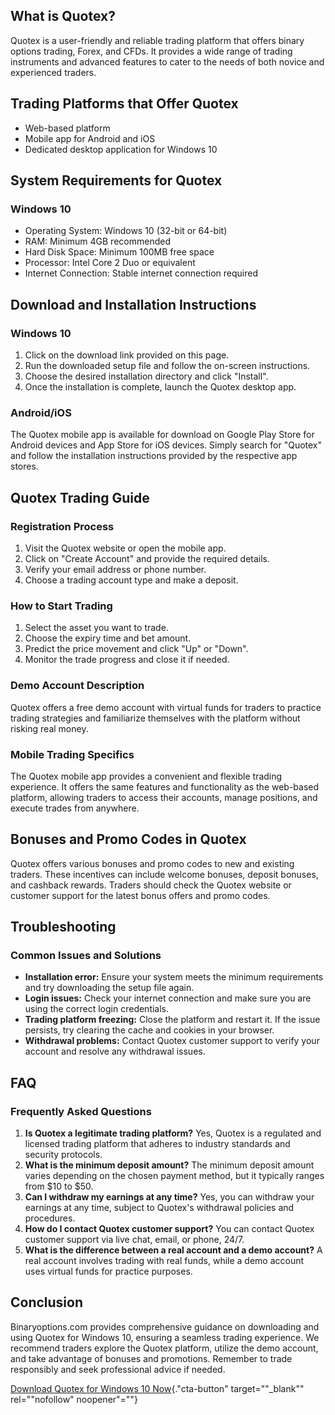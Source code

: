 ## What is Quotex?

Quotex is a user-friendly and reliable trading platform that offers
binary options trading, Forex, and CFDs. It provides a wide range of
trading instruments and advanced features to cater to the needs of both
novice and experienced traders.

## Trading Platforms that Offer Quotex

-   Web-based platform
-   Mobile app for Android and iOS
-   Dedicated desktop application for Windows 10

## System Requirements for Quotex

### Windows 10

-   Operating System: Windows 10 (32-bit or 64-bit)
-   RAM: Minimum 4GB recommended
-   Hard Disk Space: Minimum 100MB free space
-   Processor: Intel Core 2 Duo or equivalent
-   Internet Connection: Stable internet connection required

## Download and Installation Instructions

### Windows 10

1.  Click on the download link provided on this page.
2.  Run the downloaded setup file and follow the on-screen instructions.
3.  Choose the desired installation directory and click "Install".
4.  Once the installation is complete, launch the Quotex desktop app.

### Android/iOS

The Quotex mobile app is available for download on Google Play Store for
Android devices and App Store for iOS devices. Simply search for
"Quotex" and follow the installation instructions provided by the
respective app stores.

## Quotex Trading Guide

### Registration Process

1.  Visit the Quotex website or open the mobile app.
2.  Click on "Create Account" and provide the required details.
3.  Verify your email address or phone number.
4.  Choose a trading account type and make a deposit.

### How to Start Trading

1.  Select the asset you want to trade.
2.  Choose the expiry time and bet amount.
3.  Predict the price movement and click "Up" or "Down".
4.  Monitor the trade progress and close it if needed.

### Demo Account Description

Quotex offers a free demo account with virtual funds for traders to
practice trading strategies and familiarize themselves with the platform
without risking real money.

### Mobile Trading Specifics

The Quotex mobile app provides a convenient and flexible trading
experience. It offers the same features and functionality as the
web-based platform, allowing traders to access their accounts, manage
positions, and execute trades from anywhere.

## Bonuses and Promo Codes in Quotex

Quotex offers various bonuses and promo codes to new and existing
traders. These incentives can include welcome bonuses, deposit bonuses,
and cashback rewards. Traders should check the Quotex website or
customer support for the latest bonus offers and promo codes.

## Troubleshooting

### Common Issues and Solutions

-   **Installation error:** Ensure your system meets the minimum
    requirements and try downloading the setup file again.
-   **Login issues:** Check your internet connection and make sure you
    are using the correct login credentials.
-   **Trading platform freezing:** Close the platform and restart it. If
    the issue persists, try clearing the cache and cookies in your
    browser.
-   **Withdrawal problems:** Contact Quotex customer support to verify
    your account and resolve any withdrawal issues.

## FAQ

### Frequently Asked Questions

1.  **Is Quotex a legitimate trading platform?** Yes, Quotex is a
    regulated and licensed trading platform that adheres to industry
    standards and security protocols.
2.  **What is the minimum deposit amount?** The minimum deposit amount
    varies depending on the chosen payment method, but it typically
    ranges from \$10 to \$50.
3.  **Can I withdraw my earnings at any time?** Yes, you can withdraw
    your earnings at any time, subject to Quotex\'s withdrawal policies
    and procedures.
4.  **How do I contact Quotex customer support?** You can contact Quotex
    customer support via live chat, email, or phone, 24/7.
5.  **What is the difference between a real account and a demo
    account?** A real account involves trading with real funds, while a
    demo account uses virtual funds for practice purposes.

## Conclusion

Binaryoptions.com provides comprehensive guidance on downloading and
using Quotex for Windows 10, ensuring a seamless trading experience. We
recommend traders explore the Quotex platform, utilize the demo account,
and take advantage of bonuses and promotions. Remember to trade
responsibly and seek professional advice if needed.

[Download Quotex for Windows 10
Now](\%22https://traff.sbs/quotexonelink\%22){."cta-button"
target=""_blank"" rel=""nofollow" noopener"=""}

